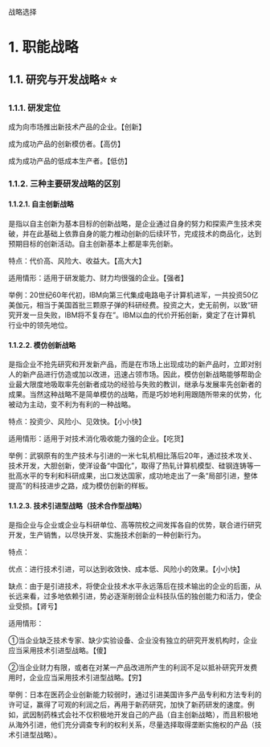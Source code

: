战略选择

# 1. 职能战略

## 1.1. 研究与开发战略:star: :star: 

### 1.1.1. 研发定位

成为向市场推出新技术产品的企业。【创新】

成为成功产品的创新模仿者。【高仿】

成为成功产品的低成本生产者。【低仿】

### 1.1.2. 三种主要研发战略的区别

#### 1.1.2.1. 自主创新战略

是指以自主创新为基本目标的创新战略，是企业通过自身的努力和探索产生技术突破，并在此基础上依靠自身的能力椎动创新的后续环节，完成技术的商品化，达到预期目标的创新活动。自主创新基本上都是率先创新。

特点：代价高、风险大、收益大。【高大大】

适用情形：适用于研发能力、财力均很强的企业。【强者】

举例：20世纪60年代初，IBM向第三代集成电路电子计算机进军，一共投资50亿美伽元，相当于美国首批三颗原子弹的科研经费。投资之大，史无前例，以致“研究开发一旦失败，IBM将不复存在”。IBM以血的代价开拓创新，奠定了在计算机行业中的领先地位。

#### 1.1.2.2. 模仿创新战略

是指企业不抢先研究和开发新产品，而是在市场上出现成功的新产品时，立即对别人的新产品进行仿造或加以改进，迅速占领市场。因此，模仿创新战略能够帮助企业最大限度地吸取率先创新者成功的经验与失败的教训，继承与发展率先创新者的成果。当然这种战略不是简单模仿的战略，而是巧妙地利用跟随所带来的优势，化被动为主动，变不利为有利的一种战略。

特点：投资少、风险小、见效快。【小小快】

适用情形：适用于对技术消化吸收能力强的企业。【吃货】

举例：武钢原有的生产技术与引进的一米七轧机相比落后20年，通过技术攻关、技术开发，大胆创新，使洋设备“中国化”，取得了热轧计算机模型、硅钢连铸等一批高水平的专利和科研成果，出口发达国家，成功地走出了一条“局部引进，整体提高”的科技进步之路，成为模仿创新的样板。

#### 1.1.2.3. 技术引进型战略（技术合作型战略）

是指企业与企业或企业与科研单位、高等院校之间发挥各自的优势，联合进行研究开发，生产销售，以尽快开发、实施技术创新的一种创新行为。

特点：

优点：进行技术引进，可以达到收效快、成本低、风险小的效果。【小小快】

缺点：由于是引进技术，将使企业技术水平永远落后在技术输出的企业的后面，从长远来看，过多地依赖引进，势必逐渐削弱企业科技队伍的独创能力和活力，使企业受损。【肾亏】

适用情形：

①当企业缺乏技术专家、缺少实验设备、企业没有独立的研究开发机构时，企业应当采用技术引进型战略。【傻】

②当企业财力有限，或者在对某一产品改进所产生的利润不足以抵补研究开发费用时，企业应当采用技术引进型战略。【穷】

举例：日本在医药企业创新能力较弱时，通过引进美国许多产品专利和方法专利的许可证，赢得了可观的利润之后，再用于新药研究，加快了新药研发的速度。例如，武因制药株式会社不仅积极地开发自己的产品（自主创新战略），而且积极地从海外引进，他们充分调查专利的权利关系，尽量选择取得垄断实施权的产品（技术引进型战略）。
